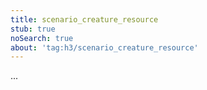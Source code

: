 ```yaml
---
title: scenario_creature_resource
stub: true
noSearch: true
about: 'tag:h3/scenario_creature_resource'
---
```

  ...
  